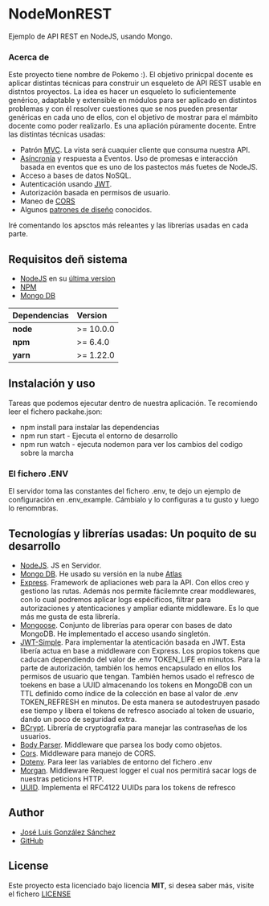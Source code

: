 # NodeMonREST
Ejemplo de API REST en NodeJS, usando Mongo.

### Acerca de
Este proyecto tiene nombre de Pokemo :). El objetivo prinicpal docente es aplicar distintas técnicas para construir un esqueleto de API REST usable en distntos proyectos. La idea es hacer un esqueleto lo suficientemente genérico, adaptable y extensible en módulos para ser aplicado en distintos problemas y con él resolver cuestiones que se nos pueden presentar genéricas en cada uno de ellos, con el objetivo de mostrar para el mámbito docente como poder realizarlo. Es una apliación púramente docente. Entre las distintas técnicas usadas:
* Patrón [MVC](https://es.wikipedia.org/wiki/Modelo%E2%80%93vista%E2%80%93controlador). La vista será cuaquier cliente que consuma nuestra API.
* [Asíncronía](https://lemoncode.net/lemoncode-blog/2018/1/29/javascript-asincrono) y respuesta a Eventos. Uso de promesas e interacción basada en eventos que es uno de los pastectos más fuetes de NodeJS. 
* Acceso a bases de datos NoSQL.
* Autenticación usando [JWT](https://jwt.io/introduction/).
* Autorización basada en permisos de usuario.
* Maneo de [CORS](https://developer.mozilla.org/es/docs/Web/HTTP/Access_control_CORS)
* Algunos [patrones de diseño](https://sourcemaking.com/design_patterns) conocidos.

Iré comentando los apsctos más releantes y las librerías usadas en cada parte.

## Requisitos deñ sistema
* [NodeJS](https://nodejs.org/es/) en su [última version](https://nodejs.org/es/download/)
* [NPM](https://www.npmjs.com/)
* [Mongo DB](https://www.mongodb.com/es)

| Dependencias | Version   |
|:-------------|:----------| 
| __node__     | >= 10.0.0 |
| __npm__      | >= 6.4.0  |
| __yarn__     | >= 1.22.0 |

## Instalación y uso
Tareas que podemos ejecutar dentro de nuestra aplicación. Te recomiendo leer el fichero packahe.json:
* npm install para instalar las dependencias 
* npm run start - Ejecuta el entorno de desarrollo
* npm run watch - ejecuta nodemon para ver los cambios del codigo sobre la marcha

### El fichero .ENV
El servidor toma las constantes del fichero .env, te dejo un ejemplo de configuración en .env_example. Cámbialo y lo configuras a tu gusto y luego lo renomnbras.
 
## Tecnologías y librerías usadas: Un poquito de su desarrollo
* [NodeJS](https://nodejs.org/es/). JS en Servidor.
* [Mongo DB](https://www.mongodb.com/es). He usado su versión en la nube [Atlas](https://www.mongodb.com/cloud/atlas)
* [Express](https://expressjs.com/es/). Framework de apliaciones web para la API. Con ellos creo y gestiono las rutas. Además nos permite fácilemnte crear moddlewares, con lo cual podremos aplicar logs espécificos, filtrar para autorizaciones y atenticaciones y ampliar ediante middleware. Es lo que más me gusta de esta librería.
* [Mongoose](https://mongoosejs.com/). Conjunto de librerías para operar con bases de dato MongoDB. He implementado el acceso usando singletón.
* [JWT-Simple](https://www.npmjs.com/package/jwt-simple). Para implementar la atenticación basada en JWT. Esta libería actua en base a middleware con Express. Los propios tokens que caducan dependiendo del valor de .env TOKEN_LIFE en minutos. Para la parte de autorización, también los hemos encapsulado en ellos los permisos de usuario que tengan. También hemos usado el refresco de toekens en base a UUID almacenando los tokens en MongoDB con un TTL definido como índice de la colección en base al valor de .env TOKEN_REFRESH en minutos. De esta manera se autodestruyen pasado ese tiempo y libera el tokens de refresco asociado al token de usuario, dando un poco de seguridad extra.
* [BCrypt](https://www.npmjs.com/package/bcrypt). Librería de cryptografía para manejar las contraseñas de los usuarios.
* [Body Parser](https://www.npmjs.com/package/body-parser). Middleware que parsea los body como objetos.
* [Cors](https://www.npmjs.com/package/cors). Middleware para manejo de CORS.
* [Dotenv](https://www.npmjs.com/package/dotenv). Para leer las variables de entorno del fichero .env
* [Morgan](https://www.npmjs.com/package/morgan). Middleware Request logger el cual nos permitirá sacar logs de nuestras peticions HTTP.
* [UUID](https://www.npmjs.com/package/uuid). Implementa el RFC4122 UUIDs para los tokens de refresco

## Author
* [José Luis González Sánchez](https://twitter.com/joseluisgonsan)
* [GitHub](https://github.com/joseluisgs)

## License
Este proyecto esta licenciado bajo licencia __MIT__, si desea saber más, visite el fichero [LICENSE](https://github.com/joseluisgs/NodeMonRest/blob/master/LICENSE)
